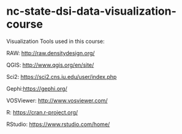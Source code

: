 # nc-state-dsi-data-visualization-course

Visualization Tools used in this course:

RAW: http://raw.densitydesign.org/

QGIS: http://www.qgis.org/en/site/

Sci2: https://sci2.cns.iu.edu/user/index.php

Gephi:https://gephi.org/

VOSViewer: http://www.vosviewer.com/

R: https://cran.r-project.org/

RStudio: https://www.rstudio.com/home/
